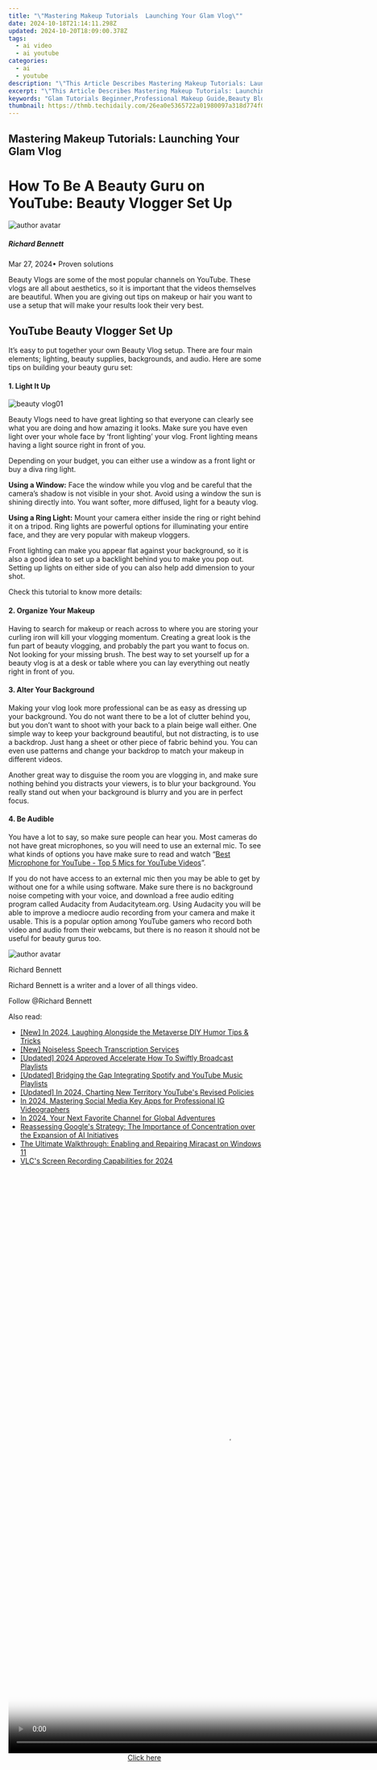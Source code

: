 ```yaml
---
title: "\"Mastering Makeup Tutorials  Launching Your Glam Vlog\""
date: 2024-10-18T21:14:11.298Z
updated: 2024-10-20T18:09:00.378Z
tags:
  - ai video
  - ai youtube
categories:
  - ai
  - youtube
description: "\"This Article Describes Mastering Makeup Tutorials: Launching Your Glam Vlog\""
excerpt: "\"This Article Describes Mastering Makeup Tutorials: Launching Your Glam Vlog\""
keywords: "Glam Tutorials Beginner,Professional Makeup Guide,Beauty Blogging Start,Video Makeup Techniques,Cosmetic Vlog Launch,Flawless Face Coaching,Skincare Routine Steps"
thumbnail: https://thmb.techidaily.com/26ea0e5365722a01980097a318d774f00c8708e1d9c8a37be9f698dc8afe7444.jpg
---
```


## Mastering Makeup Tutorials: Launching Your Glam Vlog

# How To Be A Beauty Guru on YouTube: Beauty Vlogger Set Up

![author avatar](https://images.wondershare.com/filmora/article-images/richard-bennett.jpg)

##### Richard Bennett

 Mar 27, 2024• Proven solutions

Beauty Vlogs are some of the most popular channels on YouTube. These vlogs are all about aesthetics, so it is important that the videos themselves are beautiful. When you are giving out tips on makeup or hair you want to use a setup that will make your results look their very best.

## YouTube Beauty Vlogger Set Up

It’s easy to put together your own Beauty Vlog setup. There are four main elements; lighting, beauty supplies, backgrounds, and audio. Here are some tips on building your beauty guru set:

#### 1\. Light It Up

![beauty vlog01](https://images.wondershare.com/filmora/article-images/beauty-vlog01.JPG)

Beauty Vlogs need to have great lighting so that everyone can clearly see what you are doing and how amazing it looks. Make sure you have even light over your whole face by ‘front lighting’ your vlog. Front lighting means having a light source right in front of you.

Depending on your budget, you can either use a window as a front light or buy a diva ring light.

**Using a Window:**  Face the window while you vlog and be careful that the camera’s shadow is not visible in your shot. Avoid using a window the sun is shining directly into. You want softer, more diffused, light for a beauty vlog.

**Using a Ring Light:**  Mount your camera either inside the ring or right behind it on a tripod. Ring lights are powerful options for illuminating your entire face, and they are very popular with makeup vloggers.

Front lighting can make you appear flat against your background, so it is also a good idea to set up a backlight behind you to make you pop out. Setting up lights on either side of you can also help add dimension to your shot.

Check this tutorial to know more details:

#### 2\. Organize Your Makeup

Having to search for makeup or reach across to where you are storing your curling iron will kill your vlogging momentum. Creating a great look is the fun part of beauty vlogging, and probably the part you want to focus on. Not looking for your missing brush. The best way to set yourself up for a beauty vlog is at a desk or table where you can lay everything out neatly right in front of you.

#### 3\. Alter Your Background

Making your vlog look more professional can be as easy as dressing up your background. You do not want there to be a lot of clutter behind you, but you don’t want to shoot with your back to a plain beige wall either. One simple way to keep your background beautiful, but not distracting, is to use a backdrop. Just hang a sheet or other piece of fabric behind you. You can even use patterns and change your backdrop to match your makeup in different videos.

Another great way to disguise the room you are vlogging in, and make sure nothing behind you distracts your viewers, is to blur your background. You really stand out when your background is blurry and you are in perfect focus.

#### 4\. Be Audible

You have a lot to say, so make sure people can hear you. Most cameras do not have great microphones, so you will need to use an external mic. To see what kinds of options you have make sure to read and watch “[Best Microphone for YouTube - Top 5 Mics for YouTube Videos](https://tools.techidaily.com/wondershare/filmora/download/)”.

If you do not have access to an external mic then you may be able to get by without one for a while using software. Make sure there is no background noise competing with your voice, and download a free audio editing program called Audacity from Audacityteam.org. Using Audacity you will be able to improve a mediocre audio recording from your camera and make it usable. This is a popular option among YouTube gamers who record both video and audio from their webcams, but there is no reason it should not be useful for beauty gurus too.

![author avatar](https://images.wondershare.com/filmora/article-images/richard-bennett.jpg)

Richard Bennett

Richard Bennett is a writer and a lover of all things video.

Follow @Richard Bennett

<ins class="adsbygoogle"
     style="display:block"
     data-ad-format="autorelaxed"
     data-ad-client="ca-pub-7571918770474297"
     data-ad-slot="1223367746"></ins>

<ins class="adsbygoogle"
     style="display:block"
     data-ad-client="ca-pub-7571918770474297"
     data-ad-slot="8358498916"
     data-ad-format="auto"
     data-full-width-responsive="true"></ins>

<span class="atpl-alsoreadstyle">Also read:</span>
<div><ul>
<li><a href="https://fox-hovers.techidaily.com/new-in-2024-laughing-alongside-the-metaverse-diy-humor-tips-and-tricks/"><u>[New] In 2024, Laughing Alongside the Metaverse DIY Humor Tips & Tricks</u></a></li>
<li><a href="https://some-guidance.techidaily.com/new-noiseless-speech-transcription-services/"><u>[New] Noiseless Speech Transcription Services</u></a></li>
<li><a href="https://youtube-data.techidaily.com/ed-2024-approved-accelerate-how-to-swiftly-broadcast-playlists/"><u>[Updated] 2024 Approved Accelerate How To Swiftly Broadcast Playlists</u></a></li>
<li><a href="https://youtube-data.techidaily.com/ed-bridging-the-gap-integrating-spotify-and-youtube-music-playlists/"><u>[Updated] Bridging the Gap Integrating Spotify and YouTube Music Playlists</u></a></li>
<li><a href="https://youtube-data.techidaily.com/ed-in-2024-charting-new-territory-youtubes-revised-policies/"><u>[Updated] In 2024, Charting New Territory YouTube's Revised Policies</u></a></li>
<li><a href="https://instagram-video-files.techidaily.com/in-2024-mastering-social-media-key-apps-for-professional-ig-videographers/"><u>In 2024, Mastering Social Media Key Apps for Professional IG Videographers</u></a></li>
<li><a href="https://youtube-data.techidaily.com/24-your-next-favorite-channel-for-global-adventures/"><u>In 2024, Your Next Favorite Channel for Global Adventures</u></a></li>
<li><a href="https://tech-savvy.techidaily.com/reassessing-googles-strategy-the-importance-of-concentration-over-the-expansion-of-ai-initiatives/"><u>Reassessing Google's Strategy: The Importance of Concentration over the Expansion of AI Initiatives</u></a></li>
<li><a href="https://tech-recovery.techidaily.com/the-ultimate-walkthrough-enabling-and-repairing-miracast-on-windows-11/"><u>The Ultimate Walkthrough: Enabling and Repairing Miracast on Windows 11</u></a></li>
<li><a href="https://video-screen-grab.techidaily.com/vlcs-screen-recording-capabilities-for-2024/"><u>VLC's Screen Recording Capabilities for 2024</u></a></li>
</ul></div>

<!-- affiliate ads begin -->
<span id="1542129">
					<video width="864" height="1152" style="cursor:pointer"
           poster="//a.impactradius-go.com/display-clicktoplayimage/1542129.png"
           onclick="if(!this.playClicked){this.play();this.setAttribute('controls',true);this.playClicked=true;}">
	   <source src="//a.impactradius-go.com/display-ad/16836-1542129">
	   <img src="//a.impactradius-go.com/display-clicktoplayimage/1542129.png" style="border: none; height: 100%; width: 100%; object-fit: contain">
	</video>
	<div style="width:540px;text-align:center"><a href="javascript:window.open(decodeURIComponent('https%3A%2F%2F25home.pxf.io%2Fc%2F5597632%2F1542129%2F16836'), '_blank');void(0);">Click here</a></div>
</span>
<img height="0" width="0" src="https://imp.pxf.io/i/5597632/1542129/16836" style="position:absolute;visibility:hidden;" border="0" />
<!-- affiliate ads end -->


